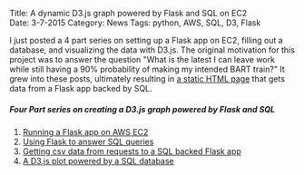 Title: A dynamic D3.js graph powered by Flask and SQL on EC2  
Date: 3-7-2015
Category: News
Tags: python, AWS, SQL, D3, Flask

I just posted a 4 part series on setting up a Flask app on EC2, filling out a database, and visualizing the data with D3.js.  The original motivation for this project was to answer the question "What is the latest I can leave work while still having a 90% probability of making my intended BART train?" It grew into these posts, ultimately resulting in [a static HTML page](http://aws.datasciencebytes.com/bartdb/static/graph.html) that gets data from a Flask app backed by SQL.

##### _Four Part series on creating a D3.js graph powered by Flask and SQL_

1. [Running a Flask app on AWS EC2]({filename}/flask-on-ec2.md)
1. [Using Flask to answer SQL queries]({filename}/flask-sql.md)
1. [Getting csv data from requests to a SQL backed Flask app]({filename}/flask-bart-sql.md)
1. [A D3.js plot powered by a SQL database]({filename}/flask-bart-graphing.md)

